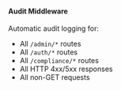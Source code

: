 #### Audit Middleware

Automatic audit logging for:

- All `/admin/*` routes
- All `/auth/*` routes
- All `/compliance/*` routes
- All HTTP 4xx/5xx responses
- All non-GET requests
